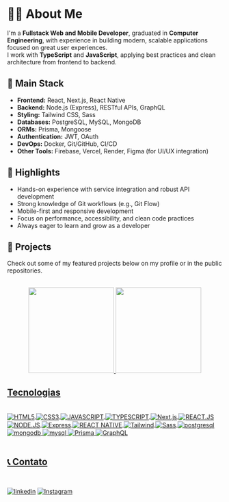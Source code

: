   
# 👨‍💻 About Me

I'm a **Fullstack Web and Mobile Developer**, graduated in **Computer Engineering**, with experience in building modern, scalable applications focused on great user experiences.  
I work with **TypeScript** and **JavaScript**, applying best practices and clean architecture from frontend to backend.

## 🚀 Main Stack

- **Frontend:** React, Next.js, React Native  
- **Backend:** Node.js (Express), RESTful APIs, GraphQL  
- **Styling:** Tailwind CSS, Sass  
- **Databases:** PostgreSQL, MySQL, MongoDB  
- **ORMs:** Prisma, Mongoose  
- **Authentication:** JWT, OAuth  
- **DevOps:** Docker, Git/GitHub, CI/CD  
- **Other Tools:** Firebase, Vercel, Render, Figma (for UI/UX integration)

## 🧠 Highlights

- Hands-on experience with service integration and robust API development  
- Strong knowledge of Git workflows (e.g., Git Flow)  
- Mobile-first and responsive development  
- Focus on performance, accessibility, and clean code practices  
- Always eager to learn and grow as a developer

## 🔗 Projects

Check out some of my featured projects below on my profile or in the public repositories.

<br/>

<div align="center">
  <a href="https://github.com/RaulKons">
  <img height="200em" src="https://github-readme-stats.vercel.app/api?username=RaulKons&show_icons=true&theme=tokyonight&include_all_commits=true&count_private=true"/>
  <img height="200em" src="https://github-readme-stats.vercel.app/api/top-langs/?username=RaulKons&layout=compact&langs_count=7&theme=tokyonight"/>
</div>

## Tecnologias

  <div style="diplay: inline_block"><br/>
     <img align="center" alt="HTML5" src="https://img.shields.io/badge/HTML5-E34F26?style=for-the-badge&logo=html5&logoColor=white" />
     <img align="center" alt="CSS3" src=https://img.shields.io/badge/CSS3-1572B6?style=for-the-badge&logo=css3&logoColor=white />
     <img align="center" alt="JAVASCRIPT" src=https://img.shields.io/badge/JavaScript-F7DF1E?style=for-the-badge&logo=javascript&logoColor=black />
     <img align="center" alt="TYPESCRIPT" src=https://img.shields.io/badge/TypeScript-007ACC?style=for-the-badge&logo=typescript&logoColor=white />
     <img align="center" alt="Next.js" src=https://img.shields.io/badge/next%20js-000000?style=for-the-badge&logo=nextdotjs&logoColor=white />
     <img align="center" alt="REACT.JS" src=https://img.shields.io/badge/React-20232A?style=for-the-badge&logo=react&logoColor=61DAFB />
     <img align="center" alt="NODE.JS" src=https://img.shields.io/badge/Node.js-43853D?style=for-the-badge&logo=node.js&logoColor=white/>
     <img align="center" alt="Express" src=https://img.shields.io/badge/Express%20js-000000?style=for-the-badge&logo=express&logoColor=white/>
     <img align="center" alt="REACT NATIVE" src=https://img.shields.io/badge/React_Native-20232A?style=for-the-badge&logo=react&logoColor=61DAFB />
     <img align="center" alt="Tailwind" src=https://img.shields.io/badge/Tailwind_CSS-38B2AC?style=for-the-badge&logo=tailwind-css&logoColor=white />
     <img align="center" alt="Sass" src=https://img.shields.io/badge/Sass-CC6699?style=for-the-badge&logo=sass&logoColor=white />
     <img align="center" alt="postgresql" src=https://img.shields.io/badge/PostgreSQL-316192?style=for-the-badge&logo=postgresql&logoColor=white />
     <img align="center" alt="mongodb" src=https://img.shields.io/badge/MongoDB-4EA94B?style=for-the-badge&logo=mongodb&logoColor=white />
     <img align="center" alt="mysql" src=https://img.shields.io/badge/MySQL-005C84?style=for-the-badge&logo=mysql&logoColor=white />
     <img align="center" alt="Prisma" src=https://img.shields.io/badge/Prisma-3982CE?style=for-the-badge&logo=Prisma&logoColor=white />
     <img align="center" alt="GraphQL" src=https://img.shields.io/badge/GraphQl-E10098?style=for-the-badge&logo=graphql&logoColor=white />
</div><br/>

## 📞 Contato

<br>

[![linkedin](https://img.shields.io/badge/LinkedIn-0077B5?style=for-the-badge&logo=linkedin&logoColor=white)](https://www.linkedin.com/in/raulcarlosconceiçãokons)
[![Instagram](https://img.shields.io/badge/Instagram-E4405F?style=for-the-badge&logo=instagram&logoColor=white)](https://www.instagram.com/raullcarloss)
 

